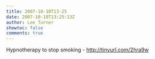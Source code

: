 ```yaml
---
title: 2007-10-10T13-25
date: 2007-10-10T13:25:13Z
author: Lee Turner
showtoc: false
comments: true
---
```


Hypnotherapy to stop smoking - http://tinyurl.com/2hra9w

